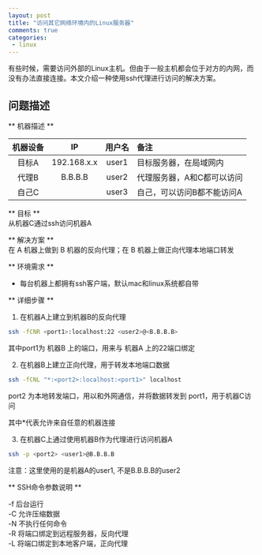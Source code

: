 ```yaml
--- 
layout: post
title: "访问其它网络环境内的Linux服务器"
comments: true
categories:
 - linux
---
```


有些时候，需要访问外部的Linux主机。但由于一般主机都会位于对方的内网，而没有办法直接连接。本文介绍一种使用ssh代理进行访问的解决方案。

问题描述
---

** 机器描述 **  

| 机器设备   |    IP         | 用户名  |   备注                   |
| :--------: |:------------:| :------: | :--------------------- |
| 目标A      | 192.168.x.x   | user1  | 目标服务器，在局域网内     |
| 代理B      | B.B.B.B       | user2  | 代理服务器，A和C都可以访问 |
| 自己C      |               | user3  | 自己，可以访问B都不能访问A |

** 目标 **  
从机器C通过ssh访问机器A


** 解决方案 **  
在 A 机器上做到 B 机器的反向代理；在 B 机器上做正向代理本地端口转发  


** 环境需求 **  
* 每台机器上都拥有ssh客户端，默认mac和linux系统都自带  


** 详细步骤 **

1. 在机器A上建立到机器B的反向代理

```sh
ssh -fCNR <port1>:localhost:22 <user2>@<B.B.B.B>
```

其中port1为 机器B 上的端口，用来与 机器A 上的22端口绑定  

2. 在机器B上建立正向代理，用于转发本地端口数据

```sh
ssh -fCNL "*:<port2>:localhost:<port1>" localhost
```

port2 为本地转发端口，用以和外网通信，并将数据转发到 port1，用于机器C访问  

其中\*代表允许来自任意的机器连接  

3. 在机器C上通过使用机器B作为代理进行访问机器A  

```sh
ssh -p <port2> <user1>@B.B.B.B
```

注意：这里使用的是机器A的user1, 不是B.B.B.B的user2  


** SSH命令参数说明 **

-f 后台运行  
-C 允许压缩数据  
-N 不执行任何命令  
-R 将端口绑定到远程服务器，反向代理  
-L 将端口绑定到本地客户端，正向代理  
